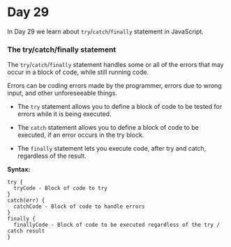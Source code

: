 # Day 29
In Day 29 we learn about ```try```/```catch```/```finally``` statement in JavaScript.

### The try/catch/finally statement
The ```try```/```catch```/```finally```  statement handles some or all of the errors that may occur in a block of code, while still running code.

Errors can be coding errors made by the programmer, errors due to wrong input, and other unforeseeable things.

* The ```try``` statement allows you to define a block of code to be tested for errors while it is being executed.

* The ```catch``` statement allows you to define a block of code to be executed, if an error occurs in the try block.

* The ```finally``` statement lets you execute code, after try and catch, regardless of the result.

**Syntax:**
```
try {
  tryCode - Block of code to try
}
catch(err) {
  catchCode - Block of code to handle errors
}
finally {
  finallyCode - Block of code to be executed regardless of the try / catch result
}
```
